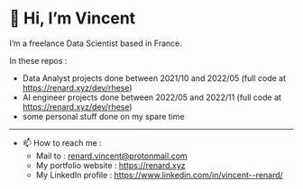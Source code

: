 # 👋 Hi, I’m Vincent
I’m a freelance Data Scientist based in France.

In these repos :
- Data Analyst projects done between 2021/10 and 2022/05 (full code at https://renard.xyz/dev/rhese)
- AI engineer projects done between 2022/05 and 2022/11 (full code at https://renard.xyz/dev/rhese)
- some personal stuff done on my spare time

---

- 📫 How to reach me :
   - Mail to : renard.vincent@protonmail.com
   - My portfolio website : https://renard.xyz
   - My LinkedIn profile : https://www.linkedin.com/in/vincent--renard/

<!---
draner/draner is a ✨ special ✨ repository because its `README.md` (this file) appears on your GitHub profile.
You can click the Preview link to take a look at your changes.
--->

